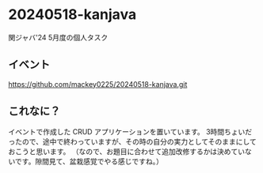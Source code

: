 # 20240518-kanjava
関ジャバ'24 5月度の個人タスク

## イベント
https://github.com/mackey0225/20240518-kanjava.git

## これなに？

イベントで作成した CRUD アプリケーションを置いています。
3時間ちょいだったので、途中で終わっていますが、その時の自分の実力としてそのままにしておこうと思います。
（なので、お題目に合わせて追加改修するかは決めていないです。隙間見て、盆栽感覚でやる感じですね。）